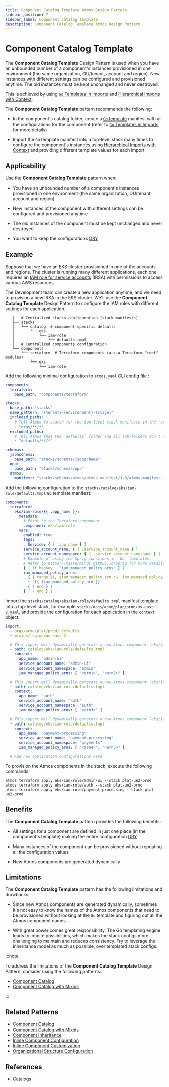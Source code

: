 ```yaml
---
title: Component Catalog Template Atmos Design Pattern
sidebar_position: 7
sidebar_label: Component Catalog Template
description: Component Catalog Template Atmos Design Pattern
---
```


# Component Catalog Template

The **Component Catalog Template** Design Pattern is used when you have an unbounded number of a component's instances provisioned in one environment
(the same organization, OU/tenant, account and region). New instances with different settings can be configured and provisioned anytime. The old
instances must be kept unchanged and never destroyed.

This is achieved by using [`Go` Templates in Imports](/core-concepts/stacks/imports#go-templates-in-imports) and
[Hierarchical Imports with Context](/core-concepts/stacks/imports#hierarchical-imports-with-context).

The **Component Catalog Template** pattern recommends the following:

- In the component's catalog folder, create a [`Go` template](https://pkg.go.dev/text/template) manifest with all the configurations for the
  component (refer to [`Go` Templates in Imports](/core-concepts/stacks/imports#go-templates-in-imports) for more details)

- Import the `Go` template manifest into a top-level stack many times to configure the component's instances
  using [Hierarchical Imports with Context](/core-concepts/stacks/imports#hierarchical-imports-with-context) and providing different template values
  for each import

## Applicability

Use the **Component Catalog Template** pattern when:

- You have an unbounded number of a component's instances provisioned in one environment (the same organization, OU/tenant, account and region)

- New instances of the component with different settings can be configured and provisioned anytime

- The old instances of the component must be kept unchanged and never destroyed

- You want to keep the configurations [DRY](https://en.wikipedia.org/wiki/Don%27t_repeat_yourself)

## Example

Suppose that we have an EKS cluster provisioned in one of the accounts and regions.
The cluster is running many different applications, each one requires
an [IAM role for service accounts](https://docs.aws.amazon.com/eks/latest/userguide/iam-roles-for-service-accounts.html) (IRSA) with permissions
to access various AWS resources.

The Development team can create a new application anytime, and we need to provision a new IRSA in the EKS cluster.
We'll use the **Component Catalog Template** Design Pattern to configure the IAM roles with different settings for each application.

```console
   │   # Centralized stacks configuration (stack manifests)
   ├── stacks
   │   └── catalog  # component-specific defaults
   │       └── eks
   │           └── iam-role
   │               └── defaults.tmpl
   │   # Centralized components configuration
   └── components
       └── terraform  # Terraform components (a.k.a Terraform "root" modules)
           └── eks
               └── iam-role
```

Add the following minimal configuration to `atmos.yaml` [CLI config file](/cli/configuration) :

```yaml title="atmos.yaml"
components:
  terraform:
    base_path: "components/terraform"

stacks:
  base_path: "stacks"
  name_pattern: "{tenant}-{environment}-{stage}"
  included_paths:
    # Tell Atmos to search for the top-level stack manifests in the `orgs` folder and its sub-folders
    - "orgs/**/*"
  excluded_paths:
    # Tell Atmos that the `defaults` folder and all sub-folders don't contain top-level stack manifests
    - "defaults/**/*"

schemas:
  jsonschema:
    base_path: "stacks/schemas/jsonschema"
  opa:
    base_path: "stacks/schemas/opa"
  atmos:
    manifest: "stacks/schemas/atmos/atmos-manifest/1.0/atmos-manifest.json"
```

Add the following configuration to the `stacks/catalog/eks/iam-role/defaults.tmpl` `Go` template manifest:

```yaml title="stacks/catalog/eks/iam-role/defaults.tmpl"
components:
  terraform:
    eks/iam-role/{{ .app_name }}:
      metadata:
        # Point to the Terraform component
        component: eks/iam-role
      vars:
        enabled: true
        tags:
          Service: { { .app_name } }
        service_account_name: { { .service_account_name } }
        service_account_namespace: { { .service_account_namespace } }
        # Example of using the Sprig functions in `Go` templates.
        # Refer to https://masterminds.github.io/sprig for more details.
        { { if hasKey . "iam_managed_policy_arns" } }
        iam_managed_policy_arns:
          { { range $i, $iam_managed_policy_arn := .iam_managed_policy_arns } }
          - '{{ $iam_managed_policy_arn }}'
          { { end } }
        { { - end } }
```

Import the `stacks/catalog/eks/iam-role/defaults.tmpl` manifest template into a top-level stack,
for example `stacks/orgs/acme/plat/prod/us-east-2.yaml`, and provide the configuration for each application in the `context` object:

```yaml title="stacks/orgs/acme/plat/prod/us-east-2.yaml"
import:
  - orgs/acme/plat/prod/_defaults
  - mixins/region/us-east-2

  # This import will dynamically generate a new Atmos component `eks/iam-role/admin-ui`
  - path: catalog/eks/iam-role/defaults.tmpl
    context:
      app_name: "admin-ui"
      service_account_name: "admin-ui"
      service_account_namespace: "admin"
      iam_managed_policy_arns: [ "<arn1>", "<arn2>" ]

  # This import will dynamically generate a new Atmos component `eks/iam-role/auth`
  - path: catalog/eks/iam-role/defaults.tmpl
    context:
      app_name: "auth"
      service_account_name: "auth"
      service_account_namespace: "auth"
      iam_managed_policy_arns: [ "<arn3>" ]

  # This import will dynamically generate a new Atmos component `eks/iam-role/payment-processing`
  - path: catalog/eks/iam-role/defaults.tmpl
    context:
      app_name: "payment-processing"
      service_account_name: "payment-processing"
      service_account_namespace: "payments"
      iam_managed_policy_arns: [ "<arn4>", "<arn5>" ]

  # Add new application configurations here
```

To provision the Atmos components in the stack, execute the following commands:

```shell
atmos terraform apply eks/iam-role/admin-ui --stack plat-ue2-prod
atmos terraform apply eks/iam-role/auth --stack plat-ue2-prod
atmos terraform apply eks/iam-role/payment-processing --stack plat-ue2-prod
```

## Benefits

The **Component Catalog Template** pattern provides the following benefits:

- All settings for a component are defined in just one place (in the component's template) making the entire
  configuration [DRY](https://en.wikipedia.org/wiki/Don%27t_repeat_yourself)

- Many instances of the component can be provisioned without repeating all the configuration values

- New Atmos components are generated dynamically

## Limitations

The **Component Catalog Template** pattern has the following limitations and drawbacks:

- Since new Atmos components are generated dynamically, sometimes it's not easy to know the names of the Atmos components that need to be provisioned
  without looking at the `Go` template and figuring out all the Atmos component names

- With great power comes great responsibility. The Go templating engine leads to infinite possibilities, which makes the stack configs more
  challenging to maintain and reduces consistency. Try to leverage the inheritance model as much as possible, over templated stack configs.

:::note

To address the limitations of the **Component Catalog Template** Design Pattern, consider using the following patterns:

- [Component Catalog](/design-patterns/component-catalog)
- [Component Catalog with Mixins](/design-patterns/component-catalog-with-mixins)

:::

## Related Patterns

- [Component Catalog](/design-patterns/component-catalog)
- [Component Catalog with Mixins](/design-patterns/component-catalog-with-mixins)
- [Component Inheritance](/design-patterns/component-inheritance)
- [Inline Component Configuration](/design-patterns/inline-component-configuration)
- [Inline Component Customization](/design-patterns/inline-component-customization)
- [Organizational Structure Configuration](/design-patterns/organizational-structure-configuration)

## References

- [Catalogs](/core-concepts/stacks/catalogs)
